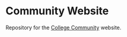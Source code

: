 # Community Website

Repository for the [College Community](https://thecollegecommunity.com) website.